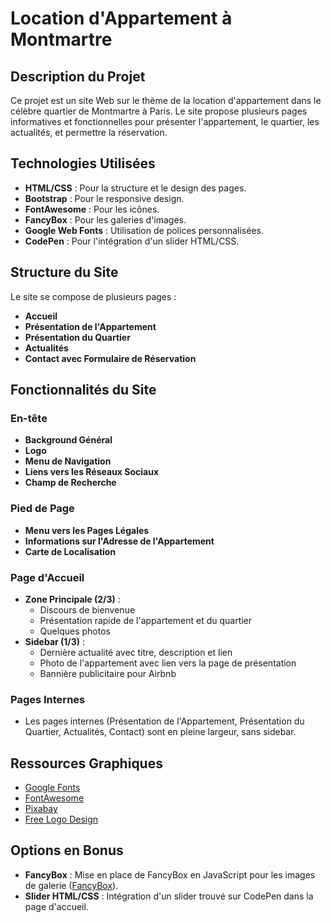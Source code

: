 # Location d'Appartement à Montmartre

## Description du Projet
Ce projet est un site Web sur le thème de la location d'appartement dans le célèbre quartier de Montmartre à Paris. Le site propose plusieurs pages informatives et fonctionnelles pour présenter l'appartement, le quartier, les actualités, et permettre la réservation.

## Technologies Utilisées
- **HTML/CSS** : Pour la structure et le design des pages.
- **Bootstrap** : Pour le responsive design.
- **FontAwesome** : Pour les icônes.
- **FancyBox** : Pour les galeries d'images.
- **Google Web Fonts** : Utilisation de polices personnalisées.
- **CodePen** : Pour l'intégration d'un slider HTML/CSS.

## Structure du Site
Le site se compose de plusieurs pages :
- **Accueil**
- **Présentation de l'Appartement**
- **Présentation du Quartier**
- **Actualités**
- **Contact avec Formulaire de Réservation**

## Fonctionnalités du Site

### En-tête
- **Background Général**
- **Logo**
- **Menu de Navigation**
- **Liens vers les Réseaux Sociaux**
- **Champ de Recherche**

### Pied de Page
- **Menu vers les Pages Légales**
- **Informations sur l'Adresse de l'Appartement**
- **Carte de Localisation**

### Page d'Accueil
- **Zone Principale (2/3)** :
  - Discours de bienvenue
  - Présentation rapide de l'appartement et du quartier
  - Quelques photos
- **Sidebar (1/3)** :
  - Dernière actualité avec titre, description et lien
  - Photo de l'appartement avec lien vers la page de présentation
  - Bannière publicitaire pour Airbnb

### Pages Internes
- Les pages internes (Présentation de l'Appartement, Présentation du Quartier, Actualités, Contact) sont en pleine largeur, sans sidebar.

## Ressources Graphiques
- [Google Fonts](https://fonts.google.com/)
- [FontAwesome](https://fontawesome.com/)
- [Pixabay](https://pixabay.com/)
- [Free Logo Design](https://fr.freelogodesign.org/)

## Options en Bonus
- **FancyBox** : Mise en place de FancyBox en JavaScript pour les images de galerie ([FancyBox](http://fancyapps.com/fancybox/3/)).
- **Slider HTML/CSS** : Intégration d'un slider trouvé sur CodePen dans la page d'accueil.
